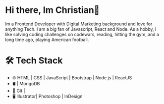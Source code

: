 # Hi there, Im Christian👋

Im a Frontend Developer with Digital Marketing background and love for anything Tech. I am a big fan of Javascript, React and Node.
As a hobby, I like solving coding challenges on codewars, reading, hitting the gym, and a long time ago, playing American football.

# 🛠 Tech Stack
- 🌐  HTML | CSS | JavaScript | Bootstrap | Node.js | ReactJS
- 🛢  | MongoDB
- 🔧  Git | 
- 🖥  Illustrator| Photoshop | InDesign




<!--
**ChrisBaidoo/ChrisBaidoo** is a ✨ _special_ ✨ repository because its `README.md` (this file) appears on your GitHub profile.

#### Im a Frontend Developer with Digital Marketing background and love for everything Tech. I am a big fan of Javascript, React and Node.
As a hobby, I like solving coding challenges on codewars, reading, hitting the gym, and a long time ago, playing American football




More about me at iamdeveloper.com.

Here are some ideas to get you started:

- 🔭 I’m currently working on ...
- 🌱 I’m currently learning Typescript, Angular
- 👯 I’m looking to collaborate on ...
- 🤔 I’m looking for help with ...
- 💬 Ask me about ...
- 📫 How to reach me: ...
- 😄 Pronouns: he/him/his/
- ⚡ Fun fact: I speak spanish. 
-->
